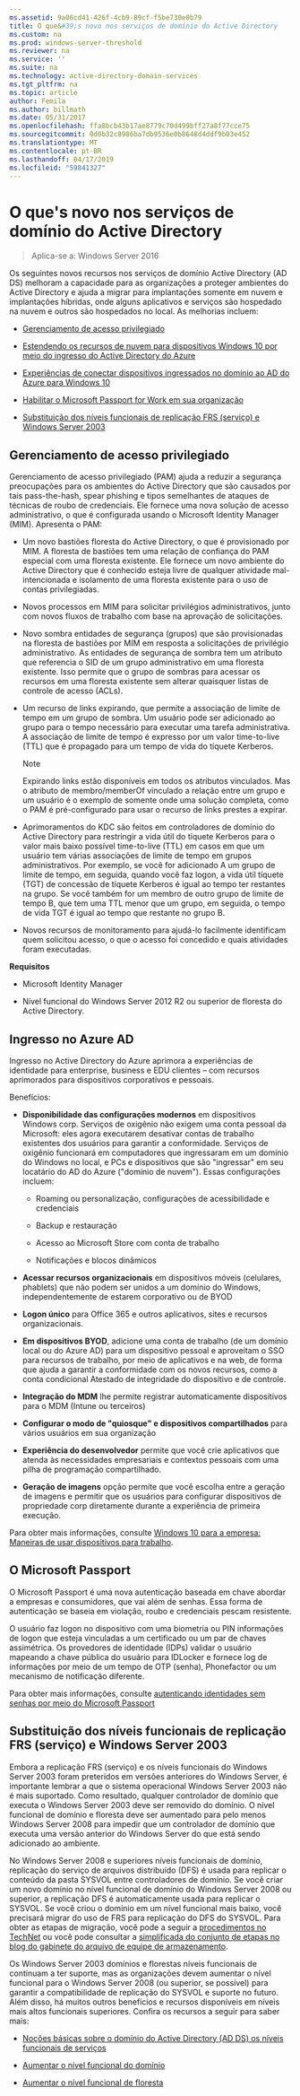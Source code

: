 ```yaml
---
ms.assetid: 9a06cd41-426f-4cb9-89cf-f5be730e0b79
title: O que&#39;s novo nos serviços de domínio do Active Directory
ms.custom: na
ms.prod: windows-server-threshold
ms.reviewer: na
ms.service: ''
ms.suite: na
ms.technology: active-directory-domain-services
ms.tgt_pltfrm: na
ms.topic: article
author: Femila
ms.author: billmath
ms.date: 05/31/2017
ms.openlocfilehash: ffa8bcb43b17ae8779c70d499bff27a8f77cce75
ms.sourcegitcommit: 0d0b32c8986ba7db9536e0b8648d4ddf9b03e452
ms.translationtype: MT
ms.contentlocale: pt-BR
ms.lasthandoff: 04/17/2019
ms.locfileid: "59841327"
---
```

# <a name="what39s-new-in-active-directory-domain-services"></a>O que&#39;s novo nos serviços de domínio do Active Directory 

>Aplica-se a: Windows Server 2016

Os seguintes novos recursos nos serviços de domínio Active Directory (AD DS) melhoram a capacidade para as organizações a proteger ambientes do Active Directory e ajuda a migrar para implantações somente em nuvem e implantações híbridas, onde alguns aplicativos e serviços são hospedado na nuvem e outros são hospedados no local. As melhorias incluem:  
  
-   [Gerenciamento de acesso privilegiado](https://technet.microsoft.com/library/mt150258.aspx   
)  
  
- [Estendendo os recursos de nuvem para dispositivos Windows 10 por meio do ingresso do Active Directory do Azure](https://azure.microsoft.com/documentation/articles/active-directory-azureadjoin-overview/)   
  
- [Experiências de conectar dispositivos ingressados no domínio ao AD do Azure para Windows 10](https://azure.microsoft.com/documentation/articles/active-directory-azureadjoin-devices-group-policy/)   
  
- [Habilitar o Microsoft Passport for Work em sua organização](https://azure.microsoft.com/documentation/articles/active-directory-azureadjoin-passport-deployment/)    
  
-  [Substituição dos níveis funcionais de replicação FRS (serviço) e Windows Server 2003](ad-ds/active-directory-functional-levels.md)  
  
  
## <a name="BKMK_PAM"></a>Gerenciamento de acesso privilegiado  
Gerenciamento de acesso privilegiado (PAM) ajuda a reduzir a segurança preocupações para os ambientes do Active Directory que são causados por tais pass-the-hash, spear phishing e tipos semelhantes de ataques de técnicas de roubo de credenciais. Ele fornece uma nova solução de acesso administrativo, o que é configurada usando o Microsoft Identity Manager (MIM). Apresenta o PAM:  
  
-   Um novo bastiões floresta do Active Directory, o que é provisionado por MIM. A floresta de bastiões tem uma relação de confiança do PAM especial com uma floresta existente. Ele fornece um novo ambiente do Active Directory que é conhecido esteja livre de qualquer atividade mal-intencionada e isolamento de uma floresta existente para o uso de contas privilegiadas.  
  
-   Novos processos em MIM para solicitar privilégios administrativos, junto com novos fluxos de trabalho com base na aprovação de solicitações.  
  
-   Novo sombra entidades de segurança (grupos) que são provisionadas na floresta de bastiões por MIM em resposta a solicitações de privilégio administrativo. As entidades de segurança de sombra tem um atributo que referencia o SID de um grupo administrativo em uma floresta existente. Isso permite que o grupo de sombras para acessar os recursos em uma floresta existente sem alterar quaisquer listas de controle de acesso (ACLs).  
  
-   Um recurso de links expirando, que permite a associação de limite de tempo em um grupo de sombra. Um usuário pode ser adicionado ao grupo para o tempo necessário para executar uma tarefa administrativa. A associação de limite de tempo é expresso por um valor time-to-live (TTL) que é propagado para um tempo de vida do tíquete Kerberos.  
  
    > [!NOTE]  
    > Expirando links estão disponíveis em todos os atributos vinculados. Mas o atributo de membro/memberOf vinculado a relação entre um grupo e um usuário é o exemplo de somente onde uma solução completa, como o PAM é pré-configurado para usar o recurso de links prestes a expirar.  
  
-   Aprimoramentos do KDC são feitos em controladores de domínio do Active Directory para restringir a vida útil do tíquete Kerberos para o valor mais baixo possível time-to-live (TTL) em casos em que um usuário tem várias associações de limite de tempo em grupos administrativos. Por exemplo, se você for adicionado A um grupo de limite de tempo, em seguida, quando você faz logon, a vida útil tíquete (TGT) de concessão de tíquete Kerberos é igual ao tempo ter restantes na grupo. Se você também for um membro de outro grupo de limite de tempo B, que tem uma TTL menor que um grupo, em seguida, o tempo de vida TGT é igual ao tempo que restante no grupo B.  
  
-   Novos recursos de monitoramento para ajudá-lo facilmente identificam quem solicitou acesso, o que o acesso foi concedido e quais atividades foram executadas.  
  
**Requisitos**  
  
-   Microsoft Identity Manager  
  
-   Nível funcional do Windows Server 2012 R2 ou superior de floresta do Active Directory.  
  
## <a name="BKMK_AzureADJoin"></a>Ingresso no Azure AD  
Ingresso no Active Directory do Azure aprimora a experiências de identidade para enterprise, business e EDU clientes – com recursos aprimorados para dispositivos corporativos e pessoais.  
  
Benefícios:  
  
-   **Disponibilidade das configurações modernos** em dispositivos Windows corp. Serviços de oxigênio não exigem uma conta pessoal da Microsoft: eles agora executarem desativar contas de trabalho existentes dos usuários para garantir a conformidade. Serviços de oxigênio funcionará em computadores que ingressaram em um domínio do Windows no local, e PCs e dispositivos que são "ingressar" em seu locatário do AD do Azure ("domínio de nuvem"). Essas configurações incluem:  
  
    -   Roaming ou personalização, configurações de acessibilidade e credenciais  
  
    -   Backup e restauração  
  
    -   Acesso ao Microsoft Store com conta de trabalho  
  
    -   Notificações e blocos dinâmicos  
  
-   **Acessar recursos organizacionais** em dispositivos móveis (celulares, phablets) que não podem ser unidos a um domínio do Windows, independentemente de estarem corporativo ou de BYOD  
  
-   **Logon único** para Office 365 e outros aplicativos, sites e recursos organizacionais.  
  
-   **Em dispositivos BYOD**, adicione uma conta de trabalho (de um domínio local ou do Azure AD) para um dispositivo pessoal e aproveitam o SSO para recursos de trabalho, por meio de aplicativos e na web, de forma que ajuda a garantir a conformidade com os novos recursos, como a conta condicional Atestado de integridade do dispositivo e de controle.  
  
-   **Integração do MDM** lhe permite registrar automaticamente dispositivos para o MDM (Intune ou terceiros)  
  
-   **Configurar o modo de "quiosque" e dispositivos compartilhados** para vários usuários em sua organização  
  
-   **Experiência do desenvolvedor** permite que você crie aplicativos que atenda às necessidades empresariais e contextos pessoais com uma pilha de programação compartilhado.  
  
-   **Geração de imagens** opção permite que você escolha entre a geração de imagens e permitir que os usuários para configurar dispositivos de propriedade corp diretamente durante a experiência de primeira execução.  
  
Para obter mais informações, consulte [Windows 10 para a empresa: Maneiras de usar dispositivos para trabalho](https://azure.microsoft.com/documentation/articles/active-directory-azureadjoin-windows10-devices-overview/?rnd=1).  
  
## <a name="BKMK_IDLocker"></a>O Microsoft Passport  
O Microsoft Passport é uma nova autenticação baseada em chave abordar a empresas e consumidores, que vai além de senhas. Essa forma de autenticação se baseia em violação, roubo e credenciais pescam resistente.  
  
O usuário faz logon no dispositivo com uma biometria ou PIN informações de logon que esteja vinculadas a um certificado ou um par de chaves assimétrica. Os provedores de identidade (IDPs) validar o usuário mapeando a chave pública do usuário para IDLocker e fornece log de informações por meio de um tempo de OTP (senha), Phonefactor ou um mecanismo de notificação diferente.  
  
Para obter mais informações, consulte [autenticando identidades sem senhas por meio do Microsoft Passport](https://azure.microsoft.com/documentation/articles/active-directory-azureadjoin-passport/)  
  
## <a name="BKMK_FRSDeprecation"></a>Substituição dos níveis funcionais de replicação FRS (serviço) e Windows Server 2003  
Embora a replicação FRS (serviço) e os níveis funcionais do Windows Server 2003 foram preteridos em versões anteriores do Windows Server, é importante lembrar a que o sistema operacional Windows Server 2003 não é mais suportado. Como resultado, qualquer controlador de domínio que executa o Windows Server 2003 deve ser removido do domínio. O nível funcional de domínio e floresta deve ser aumentado para pelo menos Windows Server 2008 para impedir que um controlador de domínio que executa uma versão anterior do Windows Server do que está sendo adicionado ao ambiente.  
  
No Windows Server 2008 e superiores níveis funcionais de domínio, replicação do serviço de arquivos distribuído (DFS) é usada para replicar o conteúdo da pasta SYSVOL entre controladores de domínio. Se você criar um novo domínio no nível funcional de domínio do Windows Server 2008 ou superior, a replicação DFS é automaticamente usada para replicar o SYSVOL. Se você criou o domínio em um nível funcional mais baixo, você precisará migrar do uso de FRS para replicação do DFS do SYSVOL. Para obter as etapas de migração, você pode a seguir a [procedimentos no TechNet](https://technet.microsoft.com/library/dd640019(v=WS.10).aspx) ou você pode consultar a [simplificada do conjunto de etapas no blog do gabinete do arquivo de equipe de armazenamento](http://blogs.technet.com/b/filecab/archive/2014/06/25/streamlined-migration-of-frs-to-dfsr-sysvol.aspx).  
  
Os Windows Server 2003 domínios e florestas níveis funcionais de continuam a ter suporte, mas as organizações devem aumentar o nível funcional para o Windows Server 2008 (ou superior, se possível) para garantir a compatibilidade de replicação do SYSVOL e suporte no futuro. Além disso, há muitos outros benefícios e recursos disponíveis em níveis mais altos funcionais superiores. Confira os recursos a seguir para saber mais:  
  
-   [Noções básicas sobre o domínio do Active Directory (AD DS) os níveis funcionais de serviços](ad-ds/active-directory-functional-levels.md)  
  
-   [Aumentar o nível funcional do domínio](https://technet.microsoft.com/library/cc753104.aspx)  
  
-   [Aumentar o nível funcional de floresta](https://technet.microsoft.com/library/cc730985.aspx)  
  
